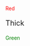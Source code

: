 <!DOCTYPE html>
<html>
    <head>
        <title>External CSS</title>
        <style type="text/css">
            .red{
                color: red;
            }
            .thick{
                font-size: 20px;
            }
            .green{
                color: green;
            }
        </style>
    </head>
    <body>
        <p class="red">Red</p>
        <p class="thick">Thick</p>
        <p class="green">Green</p>
    </body>
</html>
